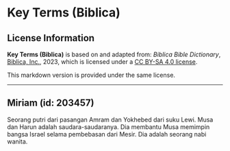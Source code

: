 # Key Terms (Biblica)

## License Information

**Key Terms (Biblica)** is based on and adapted from: _Biblica Bible Dictionary_, [Biblica, Inc.](https://www.biblica.com/), 2023, which is licensed under a [CC BY-SA 4.0 license](https://creativecommons.org/licenses/by-sa/4.0/legalcode.en).

This markdown version is provided under the same license.



--------------------------------

## Miriam (id: 203457)

Seorang putri dari pasangan Amram dan Yokhebed dari suku Lewi. Musa dan Harun adalah saudara\-saudaranya. Dia membantu Musa memimpin bangsa Israel selama pembebasan dari Mesir. Dia adalah seorang nabi wanita.



